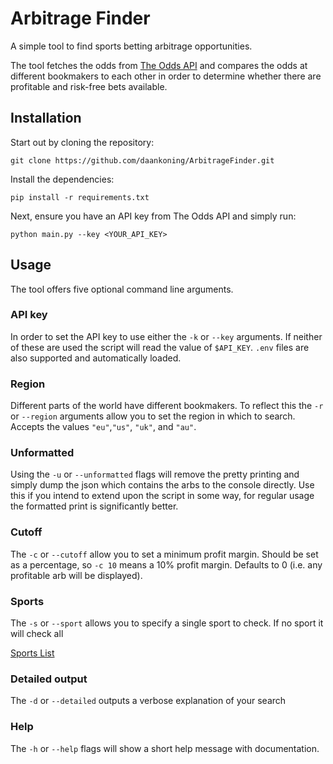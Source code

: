 # Arbitrage Finder
A simple tool to find sports betting arbitrage opportunities.

The tool fetches the odds from [The Odds API](https://the-odds-api.com/) and compares the odds at different bookmakers to each other in order to determine whether there are profitable and risk-free bets available.

## Installation
Start out by cloning the repository:

    git clone https://github.com/daankoning/ArbitrageFinder.git

Install the dependencies:

    pip install -r requirements.txt

Next, ensure you have an API key from The Odds API and simply run:

    python main.py --key <YOUR_API_KEY>

## Usage
The tool offers five optional command line arguments.

### API key
In order to set the API key to use either the `-k` or `--key` arguments. If neither of these are used the script will read the value of `$API_KEY`. `.env` files are also supported and automatically loaded.

### Region
Different parts of the world have different bookmakers. To reflect this the `-r` or `--region` arguments allow you to set the region in which to search. Accepts the values `"eu"`,`"us"`, `"uk"`, and `"au"`. 

### Unformatted
Using the `-u` or `--unformatted` flags will remove the pretty printing and simply dump the json which contains the arbs to the console directly. Use this if you intend to extend upon the script in some way, for regular usage the formatted print is significantly better.

### Cutoff
The `-c` or `--cutoff` allow you to set a minimum profit margin. Should be set as a percentage, so `-c 10` means a 10% profit margin. Defaults to 0 (i.e. any profitable arb will be displayed).

### Sports
The `-s` or `--sport` allows you to specify a single sport to check. If no sport it will check all

[Sports List](https://the-odds-api.com/sports-odds-data/sports-apis.html)

### Detailed output
The `-d` or `--detailed` outputs a verbose explanation of your search

### Help
The `-h` or `--help` flags will show a short help message with documentation.
